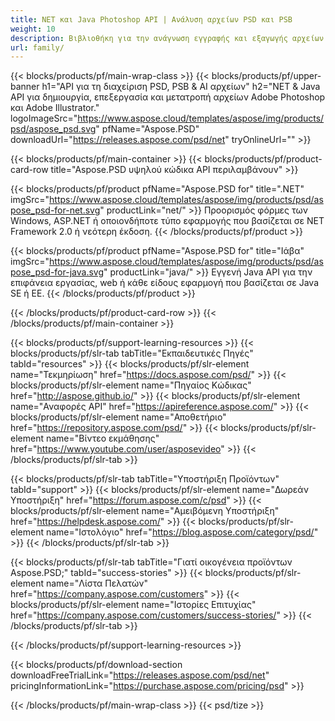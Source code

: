 ```yaml
---
title: NET και Java Photoshop API | Ανάλυση αρχείων PSD και PSB
weight: 10
description: Βιβλιοθήκη για την ανάγνωση εγγραφής και εξαγωγής αρχείων PSD & PSB σε πολλαπλές πλατφόρμες. Εξαγωγή και χειρισμός επιπέδων χωρίς εγκατάσταση του Photoshop.
url: family/
---
```


{{< blocks/products/pf/main-wrap-class >}}
{{< blocks/products/pf/upper-banner h1="API για τη διαχείριση PSD, PSB & AI αρχείων" h2="NET & Java API για δημιουργία, επεξεργασία και μετατροπή αρχείων Adobe Photoshop και Adobe Illustrator." logoImageSrc="https://www.aspose.cloud/templates/aspose/img/products/psd/aspose_psd.svg" pfName="Aspose.PSD" downloadUrl="https://releases.aspose.com/psd/net" tryOnlineUrl="" >}}

{{< blocks/products/pf/main-container >}}
{{< blocks/products/pf/product-card-row title="Aspose.PSD υψηλού κώδικα API περιλαμβάνουν" >}}

{{< blocks/products/pf/product pfName="Aspose.PSD for" title=".NET" imgSrc="https://www.aspose.cloud/templates/aspose/img/products/psd/aspose_psd-for-net.svg" productLink="net/" >}}
Προορισμός φόρμες των Windows, ASP.NET ή οποιονδήποτε τύπο εφαρμογής που βασίζεται σε NET Framework 2.0 ή νεότερη έκδοση.
{{< /blocks/products/pf/product >}}

{{< blocks/products/pf/product pfName="Aspose.PSD for" title="Ιάβα" imgSrc="https://www.aspose.cloud/templates/aspose/img/products/psd/aspose_psd-for-java.svg" productLink="java/" >}}
Εγγενή Java API για την επιφάνεια εργασίας, web ή κάθε είδους εφαρμογή που βασίζεται σε Java SE ή EE.
{{< /blocks/products/pf/product >}}

{{< /blocks/products/pf/product-card-row >}}
{{< /blocks/products/pf/main-container >}}

{{< blocks/products/pf/support-learning-resources >}}
{{< blocks/products/pf/slr-tab tabTitle="Εκπαιδευτικές Πηγές" tabId="resources" >}}
{{< blocks/products/pf/slr-element name="Τεκμηρίωση" href="https://docs.aspose.com/psd/" >}}
{{< blocks/products/pf/slr-element name="Πηγαίος Κώδικας" href="http://aspose.github.io/" >}}
{{< blocks/products/pf/slr-element name="Αναφορές API" href="https://apireference.aspose.com/" >}}
{{< blocks/products/pf/slr-element name="Αποθετήριο" href="https://repository.aspose.com/psd/" >}}
{{< blocks/products/pf/slr-element name="Βίντεο εκμάθησης" href="https://www.youtube.com/user/asposevideo" >}}
{{< /blocks/products/pf/slr-tab >}}

{{< blocks/products/pf/slr-tab tabTitle="Υποστήριξη Προϊόντων" tabId="support" >}}
{{< blocks/products/pf/slr-element name="Δωρεάν Υποστήριξη" href="https://forum.aspose.com/c/psd" >}}
{{< blocks/products/pf/slr-element name="Αμειβόμενη Υποστήριξη" href="https://helpdesk.aspose.com/" >}}
{{< blocks/products/pf/slr-element name="Ιστολόγιο" href="https://blog.aspose.com/category/psd/" >}}
{{< /blocks/products/pf/slr-tab >}}

{{< blocks/products/pf/slr-tab tabTitle="Γιατί οικογένεια προϊόντων Aspose.PSD;" tabId="success-stories" >}}
{{< blocks/products/pf/slr-element name="Λίστα Πελατών" href="https://company.aspose.com/customers" >}}
{{< blocks/products/pf/slr-element name="Ιστορίες Επιτυχίας" href="https://company.aspose.com/customers/success-stories/" >}}
{{< /blocks/products/pf/slr-tab >}}

{{< /blocks/products/pf/support-learning-resources >}}

{{< blocks/products/pf/download-section downloadFreeTrialLink="https://releases.aspose.com/psd/net" pricingInformationLink="https://purchase.aspose.com/pricing/psd" >}}

{{< /blocks/products/pf/main-wrap-class >}}
{{< psd/tize >}}
